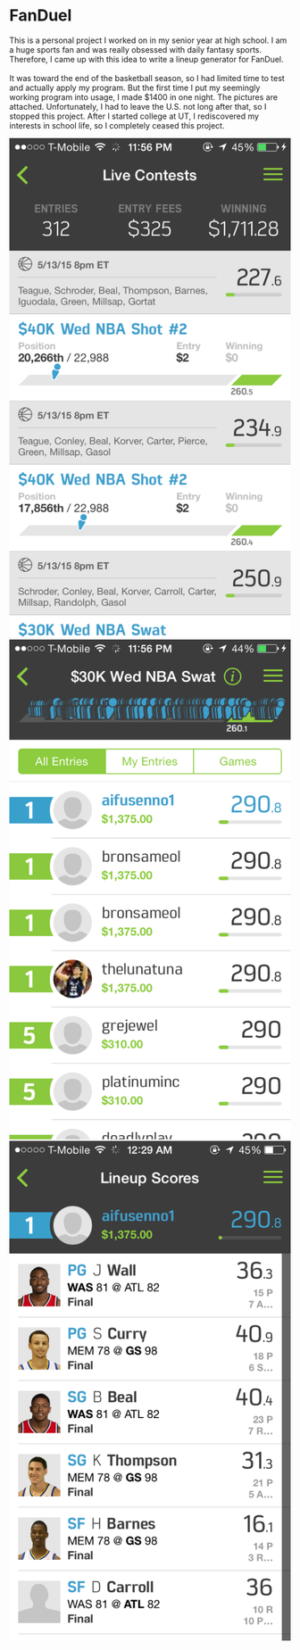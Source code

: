 # FanDuel
This is a personal project I worked on in my senior year at high school. I am a huge sports fan and was really obsessed with daily fantasy sports. Therefore, I came up with this idea to write a lineup generator for FanDuel.</br>
</br>
It was toward the end of the basketball season, so I had limited time to test and actually apply my program. But the first time I put my seemingly working program into usage, I made $1400 in one night. The pictures are attached. Unfortunately, I had to leave the U.S. not long after that, so I stopped this project. After I started college at UT, I rediscovered my interests in school life, so I completely ceased this project.

![alt text](https://github.com/aifusenno1/FanDuel/blob/master/1.PNG)</br>
![alt text](https://github.com/aifusenno1/FanDuel/blob/master/2.PNG)</br>
![alt text](https://github.com/aifusenno1/FanDuel/blob/master/3.PNG)

